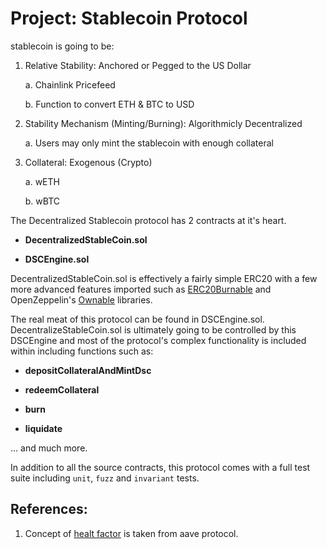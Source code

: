 # Project: Stablecoin Protocol

stablecoin is going to be:

1. Relative Stability: Anchored or Pegged to the US Dollar

   a. Chainlink Pricefeed

   b. Function to convert ETH & BTC to USD

2. Stability Mechanism (Minting/Burning): Algorithmicly Decentralized

   a. Users may only mint the stablecoin with enough collateral

3. Collateral: Exogenous (Crypto)

   a. wETH

   b. wBTC

The Decentralized Stablecoin protocol has 2 contracts at it's heart.

* **DecentralizedStableCoin.sol**

* **DSCEngine.sol**

DecentralizedStableCoin.sol is effectively a fairly simple ERC20 with a few more advanced features imported such as [ERC20Burnable](https://github.com/OpenZeppelin/openzeppelin-contracts/blob/master/contracts/token/ERC20/extensions/ERC20Burnable.sol) and OpenZeppelin's [Ownable](https://github.com/OpenZeppelin/openzeppelin-contracts/blob/master/contracts/access/Ownable.sol) libraries.  

The real meat of this protocol can be found in DSCEngine.sol. DecentralizeStableCoin.sol is ultimately going to be controlled by this DSCEngine and most of the protocol's complex functionality is included within including functions such as:

* **depositCollateralAndMintDsc**

* **redeemCollateral**

* **burn**

* **liquidate**  


... and much more.  

In addition to all the source contracts, this protocol comes with a full test suite including `unit`, `fuzz` and `invariant` tests.

## References:
1. Concept of [healt factor](https://aave.com/help/borrowing/liquidations) is taken from aave protocol.